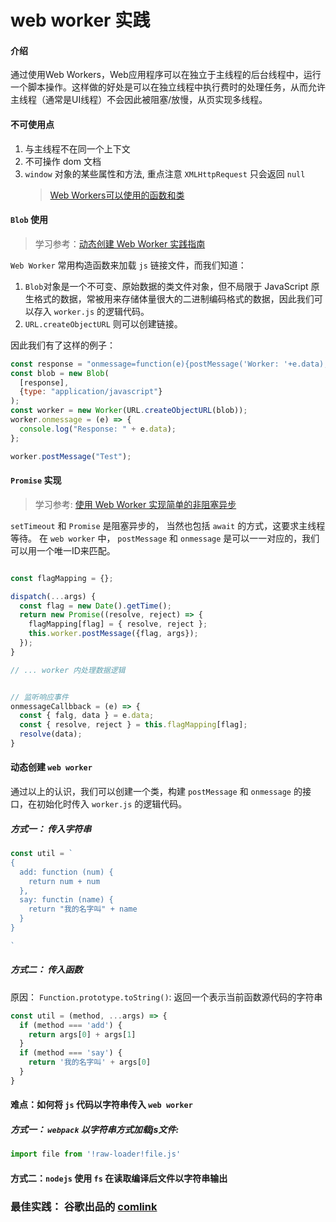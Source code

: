 # web worker 实践

#### 介绍

通过使用Web Workers，Web应用程序可以在独立于主线程的后台线程中，运行一个脚本操作。这样做的好处是可以在独立线程中执行费时的处理任务，从而允许主线程（通常是UI线程）不会因此被阻塞/放慢，从页实现多线程。

#### 不可使用点

1. 与主线程不在同一个上下文
2. 不可操作 dom 文档
3. `window` 对象的某些属性和方法, 重点注意 `XMLHttpRequest` 只会返回 `null`
   > [Web Workers可以使用的函数和类](https://developer.mozilla.org/zh-CN/docs/Web/API/Web_Workers_API/Functions_and_classes_available_to_workers)


#### `Blob` 使用
> 学习参考：[动态创建 Web Worker 实践指南](https://zhuanlan.zhihu.com/p/59981684)

`Web Worker` 常用构造函数来加载 `js` 链接文件，而我们知道：
1. `Blob`对象是一个不可变、原始数据的类文件对象，但不局限于 JavaScript 原生格式的数据，常被用来存储体量很大的二进制编码格式的数据，因此我们可以存入 `worker.js` 的逻辑代码。
2. `URL.createObjectURL` 则可以创建链接。

因此我们有了这样的例子：

```javascript
const response = "onmessage=function(e){postMessage('Worker: '+e.data);}";
const blob = new Blob(
  [response],
  {type: "application/javascript"}
);
const worker = new Worker(URL.createObjectURL(blob));
worker.onmessage = (e) => {
  console.log("Response: " + e.data);
};

worker.postMessage("Test");
```


#### `Promise` 实现
> 学习参考: [使用 Web Worker 实现简单的非阻塞异步](https://segmentfault.com/a/1190000012563475)

`setTimeout` 和 `Promise` 是阻塞异步的， 当然也包括 `await` 的方式，这要求主线程等待。
在 `web worker` 中， `postMessage` 和 `onmessage` 是可以一一对应的，我们可以用一个唯一ID来匹配。

```javascript

const flagMapping = {};

dispatch(...args) {
  const flag = new Date().getTime();
  return new Promise((resolve, reject) => {
    flagMapping[flag] = { resolve, reject };
    this.worker.postMessage({flag, args});
  });
}

// ... worker 内处理数据逻辑


// 监听响应事件
onmessageCallbback = (e) => {
  const { falg, data } = e.data;
  const { resolve, reject } = this.flagMapping[flag];
  resolve(data);
}

```


#### 动态创建 `web worker`

通过以上的认识，我们可以创建一个类，构建 `postMessage` 和 `onmessage` 的接口，在初始化时传入 `worker.js` 的逻辑代码。

##### 方式一： 传入字符串

```javascript
const util = `
{
  add: function (num) {
    return num + num
  },
  say: functin (name) {
    return "我的名字叫" + name
  }
}

`
```

##### 方式二： 传入函数

原因： `Function.prototype.toString()`: 返回一个表示当前函数源代码的字符串

```javascript
const util = (method, ...args) => {
  if (method === 'add') {
    return args[0] + args[1]
  }
  if (method === 'say') {
    return '我的名字叫' + args[0]
  }
}
```

#### 难点：如何将 `js` 代码以字符串传入 `web worker`

##### 方式一： `webpack` 以字符串方式加载js文件:

```javascript
import file from '!raw-loader!file.js'
```

#### 方式二：`nodejs` 使用 `fs` 在读取编译后文件以字符串输出


### 最佳实践： 谷歌出品的 [comlink](https://github.com/GoogleChromeLabs/comlink)